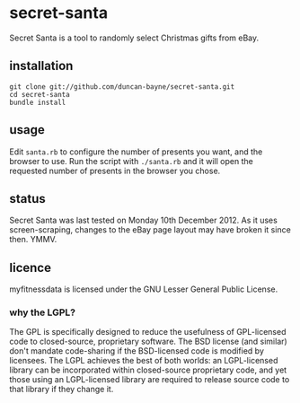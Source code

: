 secret-santa
============

Secret Santa is a tool to randomly select Christmas gifts from eBay.

installation
------------
    git clone git://github.com/duncan-bayne/secret-santa.git
    cd secret-santa
    bundle install

usage
-----
Edit `santa.rb` to configure the number of presents you want, and the browser to use.  Run the script with `./santa.rb` and it will open the requested number of presents in the browser you chose.

status
------
Secret Santa was last tested on Monday 10th December 2012.  As it uses screen-scraping, changes to the eBay page layout may have broken it since then.  YMMV.

licence
-------
myfitnessdata is licensed under the GNU Lesser General Public License.

### why the LGPL?
The GPL is specifically designed to reduce the usefulness of GPL-licensed code to closed-source, proprietary software. The BSD license (and similar) don't mandate code-sharing if the BSD-licensed code is modified by licensees. The LGPL achieves the best of both worlds: an LGPL-licensed library can be incorporated within closed-source proprietary code, and yet those using an LGPL-licensed library are required to release source code to that library if they change it.
